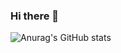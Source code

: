 ### Hi there 👋
![Anurag's GitHub stats](https://github-readme-stats.vercel.app/api?username=ivankonevv&show_icons=true&show_owner=true)
<!--
**ivankonevv/ivankonevv** is a ✨ _special_ ✨ repository because its `README.md` (this file) appears on your GitHub profile.

Here are some ideas to get you started:

- 🔭 I’m currently working on ...
- 🌱 I’m currently learning ...
- 👯 I’m looking to collaborate on ...
- 🤔 I’m looking for help with ...
- 💬 Ask me about ...
- 📫 How to reach me: ...
- 😄 Pronouns: ...
- ⚡ Fun fact: ...
-->
